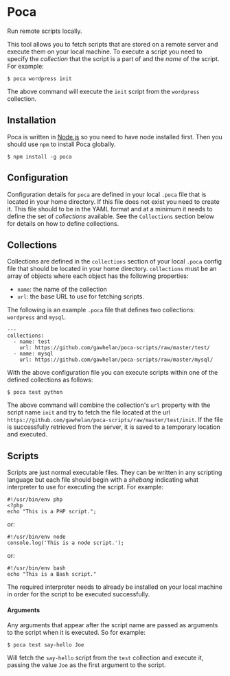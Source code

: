 Poca
====

Run remote scripts locally.

This tool allows you to fetch scripts that are stored on a remote
server and execute them on your local machine. To execute a script
you need to specify the *collection* that the script is a part of and
the *name* of the script. For example:

    $ poca wordpress init

The above command will execute the `init` script from the `wordpress`
collection.

## Installation

Poca is written in [Node.js](https://nodejs.org/) so you need to
have node installed first. Then you should use `npm` to install Poca
globally.

    $ npm install -g poca

## Configuration

Configuration details for `poca` are defined in your local `.poca`
file that is located in your home directory. If this file does not
exist you need to create it. This file should to be in the YAML
format and at a minimum it needs to define the set of *collections*
available. See the `Collections` section below for details on how to
define collections.

## Collections

Collections are defined in the `collections` section of your local
`.poca` config file that should be located in your home directory.
`collections` must be an array of objects where each object has the
following properties:

  - `name`: the name of the collection
  - `url`: the base URL to use for fetching scripts.

The following is an example `.poca` file that defines two
collections: `wordpress` and `mysql`.

    ---
    collections:
      - name: test
        url: https://github.com/gawhelan/poca-scripts/raw/master/test/
      - name: mysql
        url: https://github.com/gawhelan/poca-scripts/raw/master/mysql/

With the above configuration file you can execute scripts within
one of the defined collections as follows:

    $ poca test python

The above command will combine the collection's `url` property with
the script name `init` and try to fetch the file located at the url
`https://github.com/gawhelan/poca-scripts/raw/master/test/init`. If
the file is successfully retrieved from the server, it is saved to a
temporary location and executed.

## Scripts

Scripts are just normal executable files. They can be written in
any scripting language but each file should begin with a *shebang*
indicating what interpreter to use for executing the script. For
example:

    #!/usr/bin/env php
    <?php
    echo "This is a PHP script.";

or:

    #!/usr/bin/env node
    console.log('This is a node script.');

or:

    #!/usr/bin/env bash
    echo "This is a Bash script."

The required interpreter needs to already be installed on your local
machine in order for the script to be executed successfully.

#### Arguments

Any arguments that appear after the script name are passed as
arguments to the script when it is executed. So for example:

    $ poca test say-hello Joe

Will fetch the `say-hello` script from the `test` collection and
execute it, passing the value `Joe` as the first argument to the
script.
